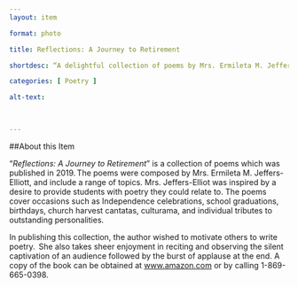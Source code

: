 ```yaml
--- 
layout: item 

format: photo 

title: Reflections: A Journey to Retirement 

shortdesc: “A delightful collection of poems by Mrs. Ermileta M. Jeffers-Elliott, celebrating various occasions and inspiring poetic expression."

categories: [ Poetry ] 

alt-text:  

 

--- 
```


##About this Item 

 “_Reflections: A Journey to Retirement_” is a collection of poems which was published in 2019. The poems were composed by Mrs. Ermileta M. Jeffers-Elliott, and include a range of topics. Mrs. Jeffers-Elliot was inspired by a desire to provide students with poetry they could relate to. The poems cover occasions such as Independence celebrations, school graduations, birthdays, church harvest cantatas, culturama, and individual tributes to outstanding personalities.  
 
In publishing this collection, the author wished to motivate others to write poetry.  She also takes sheer enjoyment in reciting and observing the silent captivation of an audience followed by the burst of applause at the end. A copy of the book can be obtained at www.amazon.com or by calling 1-869-665-0398.
